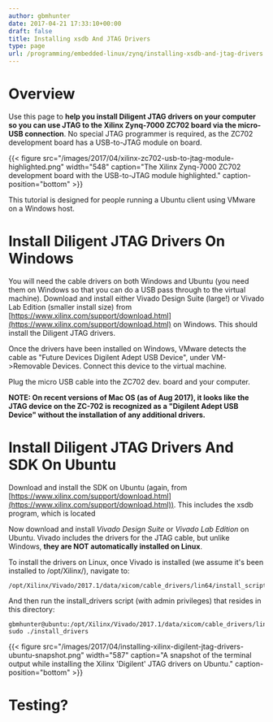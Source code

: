 ```yaml
---
author: gbmhunter
date: 2017-04-21 17:33:10+00:00
draft: false
title: Installing xsdb And JTAG Drivers
type: page
url: /programming/embedded-linux/zynq/installing-xsdb-and-jtag-drivers
---
```


# Overview




Use this page to **help you install Diligent JTAG drivers on your computer so you can use JTAG to the Xilinx Zynq-7000 ZC702 board via the micro-USB connection**. No special JTAG programmer is required, as the ZC702 development board has a USB-to-JTAG module on board.



{{< figure src="/images/2017/04/xilinx-zc702-usb-to-jtag-module-highlighted.png" width="548" caption="The Xilinx Zynq-7000 ZC702 development board with the USB-to-JTAG module highlighted." caption-position="bottom" >}}



This tutorial is designed for people running a Ubuntu client using VMware on a Windows host.




# Install Diligent JTAG Drivers On Windows




You will need the cable drivers on both Windows and Ubuntu (you need them on Windows so that you can do a USB pass through to the virtual machine). Download and install either Vivado Design Suite (large!) or Vivado Lab Edition (smaller install size) from [https://www.xilinx.com/support/download.html](https://www.xilinx.com/support/download.html) on Windows. This should install the Diligent JTAG drivers.




Once the drivers have been installed on Windows, VMware detects the cable as "Future Devices Digilent Adept USB Device", under VM->Removable Devices. Connect this device to the virtual machine.




Plug the micro USB cable into the ZC702 dev. board and your computer.




**NOTE: On recent versions of Mac OS (as of Aug 2017), it looks like the JTAG device on the ZC-702 is recognized as a "Digilent Adept USB Device" without the installation of any additional drivers.**




# Install Diligent JTAG Drivers And SDK On Ubuntu




Download and install the SDK on Ubuntu (again, from [https://www.xilinx.com/support/download.html](https://www.xilinx.com/support/download.html)). This includes the xsdb program, which is located




Now download and install _Vivado Design Suite_ or _Vivado Lab Edition_ on Ubuntu. Vivado includes the drivers for the JTAG cable, but unlike Windows, **they are NOT automatically installed on Linux**.




To install the drivers on Linux, once Vivado is installed (we assume it's been installed to /opt/Xilinx/), navigate to:



    
    /opt/Xilinx/Vivado/2017.1/data/xicom/cable_drivers/lin64/install_script/install_drivers




And then run the install_drivers script (with admin privileges) that resides in this directory:



    
    gbmhunter@ubuntu:/opt/Xilinx/Vivado/2017.1/data/xicom/cable_drivers/lin64/install_script/install_drivers$ sudo ./install_drivers






{{< figure src="/images/2017/04/installing-xilinx-digilent-jtag-drivers-ubuntu-snapshot.png" width="587" caption="A snapshot of the terminal output while installing the Xilinx 'Digilent' JTAG drivers on Ubuntu." caption-position="bottom" >}}



# Testing?
